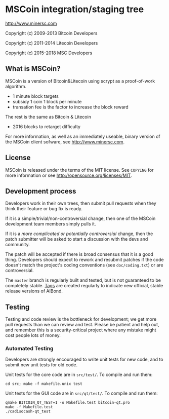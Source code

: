 MSCoin integration/staging tree
================================

http://www.minersc.com

Copyright (c) 2009-2013 Bitcoin Developers

Copyright (c) 2011-2014 Litecoin Developers

Copyright (c) 2015-2018 MSC Developers



What is MSCoin?
----------------

MSCoin is a version of Bitcoin&Litecoin using scrypt as a proof-of-work algorithm.
 - 1 minute block targets
 - subsidy  1 coin 1 block per minute
 - transation fee is the factor to increase the block reward
 
The rest is the same as Bitcoin & Litecoin
 - 2016 blocks to retarget difficulty

For more information, as well as an immediately useable, binary version of
the MSCoin client sofware, see http://www.minersc.com.

License
-------

MSCoin is released under the terms of the MIT license. See `COPYING` for more
information or see http://opensource.org/licenses/MIT.

Development process
-------------------

Developers work in their own trees, then submit pull requests when they think
their feature or bug fix is ready.

If it is a simple/trivial/non-controversial change, then one of the MSCoin
development team members simply pulls it.

If it is a *more complicated or potentially controversial* change, then the patch
submitter will be asked to start a discussion with the devs and community.

The patch will be accepted if there is broad consensus that it is a good thing.
Developers should expect to rework and resubmit patches if the code doesn't
match the project's coding conventions (see `doc/coding.txt`) or are
controversial.

The `master` branch is regularly built and tested, but is not guaranteed to be
completely stable. [Tags]() are created
regularly to indicate new official, stable release versions of AIBond.


Testing
-------

Testing and code review is the bottleneck for development; we get more pull
requests than we can review and test. Please be patient and help out, and
remember this is a security-critical project where any mistake might cost people
lots of money.

### Automated Testing

Developers are strongly encouraged to write unit tests for new code, and to
submit new unit tests for old code.

Unit tests for the core code are in `src/test/`. To compile and run them:

    cd src; make -f makefile.unix test

Unit tests for the GUI code are in `src/qt/test/`. To compile and run them:

    qmake BITCOIN_QT_TEST=1 -o Makefile.test bitcoin-qt.pro
    make -f Makefile.test
    ./cadisocash-qt_test

